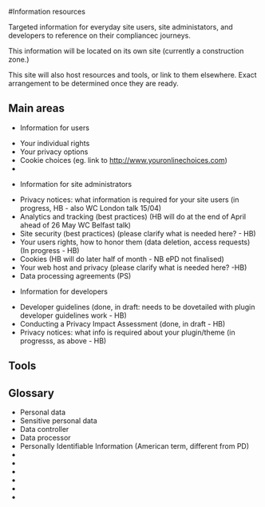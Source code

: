 #Information resources

Targeted information for everyday site users, site administators, and developers to reference on their compliancec journeys.

This information will be located on its own site (currently a construction zone.)

This site will also host resources and tools, or link to them elsewhere. Exact arrangement to be determined once they are ready.

## Main areas

* Information for users
 + Your individual rights
 + Your privacy options
 + Cookie choices (eg. link to http://www.youronlinechoices.com)
 +
 
* Information for site administrators
 + Privacy notices: what information is required for your site users (in progress, HB - also WC London talk 15/04)
 + Analytics and tracking (best practices) (HB will do at the end of April ahead of 26 May WC Belfast talk)
 + Site security (best practices) (please clarify what is needed here? - HB)
 + Your users rights, how to honor them (data deletion, access requests) (In progress - HB)
 + Cookies (HB will do later half of month - NB ePD not finalised)
 + Your web host and privacy (please clarify what is needed here? -HB)
 + Data processing agreements (PS)
 
* Information for developers
 + Developer guidelines (done, in draft: needs to be dovetailed with plugin developer guidelines work - HB) 
 + Conducting a Privacy Impact Assessment (done, in draft - HB)
 + Privacy notices: what info is required about your plugin/theme (in progresss, as above  - HB)

## Tools


## Glossary

* Personal data
* Sensitive personal data
* Data controller
* Data processor
* Personally Identifiable Information (American term, different from PD)
*
*
*
*
*
*

